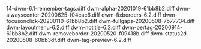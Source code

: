 14-dwm-6.1-remember-tags.diff
dwm-alpha-20201019-61bb8b2.diff
dwm-alwayscenter-20200625-f04cac6.diff
dwm-fixborders-6.2.diff
dwm-focusonclick-20200110-61bb8b2.diff
dwm-fullgaps-20200508-7b77734.diff
dwm-layoutmenu-6.2.diff
dwm-notitle-6.2.diff
dwm-pertag-20200914-61bb8b2.diff
dwm-removeborder-20200520-f09418b.diff
dwm-status2d-20200508-60bb3df.diff
dwm-tag-preview-6.2.diff
